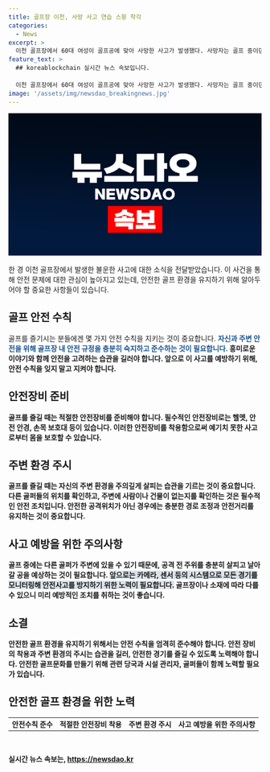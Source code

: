 ```yaml
---
title: 골프장 이천, 사망 사고 연습 스윙 착각
categories:
  - News
excerpt: >
  이천 골프장에서 60대 여성이 골프공에 맞아 사망한 사고가 발생했다. 사망자는 골프 중이던 친구의 공에 맞아 쓰러졌으며, 사고 원인은 연습 스윙으로 착각한 것으로 조사 중이다. 사고 경위를 확인하기 위해 목격자와 관계자들을 조사 중이며, CCTV는 없었다. 이 골프장에서는 지난달에도 카트 사고가 발생하여 경찰이 사고 경위를 조사 중에 있다.
feature_text: >
  ## koreablockchain 실시간 뉴스 속보입니다.

  이천 골프장에서 60대 여성이 골프공에 맞아 사망한 사고가 발생했다. 사망자는 골프 중이던 친구의 공에 맞아 쓰러졌으며, 사고 원인은 연습 스윙으로 착각한 것으로 조사 중이다. 사고 경위를 확인하기 위해 목격자와 관계자들을 조사 중이며, CCTV는 없었다. 이 골프장에서는 지난달에도 카트 사고가 발생하여 경찰이 사고 경위를 조사 중에 있다.
image: '/assets/img/newsdao_breakingnews.jpg'
---
```


<p><img src="/assets/img/newsdao_breakingnews.jpg" alt="koreablockchain 속보" /></p>

<p>한 경 이천 골프장에서 발생한 불운한 사고에 대한 소식을 전달받았습니다. 이 사건을 통해 안전 문제에 대한 관심이 높아지고 있는데, 안전한 골프 환경을 유지하기 위해 알아두어야 할 중요한 사항들이 있습니다.</p>

<h2 data-ke-size="size26">골프 안전 수칙</h2>

<p data-ke-size="size16">골프를 즐기시는 분들에겐 몇 가지 안전 수칙을 지키는 것이 중요합니다. <b><span style="color: #1a5490;">자신과 주변 안전을 위해 골프장 내 안전 규정을 충분히 숙지하고 준수하는 것이 필요합니다. </span><b>흥미로운 이야기와 함께 안전을 고려하는 습관을 길러야 합니다. 앞으로 이 사고를 예방하기 위해, 안전 수칙을 잊지 말고 지켜야 합니다.</p>

<h2 data-ke-size="size26">안전장비 준비</h2>

<p data-ke-size="size16">골프를 즐길 때는 적절한 안전장비를 준비해야 합니다. 필수적인 안전장비로는 <b>헬멧, 안전 안경, 손목 보호대</b> 등이 있습니다. 이러한 안전장비를 착용함으로써 예기치 못한 사고로부터 몸을 보호할 수 있습니다.</p>

<h2 data-ke-size="size26">주변 환경 주시</h2>

<p data-ke-size="size16">골프를 즐길 때는 자신의 주변 환경을 주의깊게 살피는 습관을 기르는 것이 중요합니다. <b>다른 골퍼들의 위치를 확인하고, 주변에 사람이나 건물이 없는지를 확인하는 것은 필수적인 안전 조치입니다.</b> 안전한 공격위치가 아닌 경우에는 충분한 경로 조정과 안전거리를 유지하는 것이 중요합니다.</p>

<h2 data-ke-size="size26">사고 예방을 위한 주의사항</h2>

<p data-ke-size="size16">골프 중에는 다른 골퍼가 주변에 있을 수 있기 때문에, 공격 전 주위를 충분히 살피고 날아갈 공을 예상하는 것이 필요합니다. <b><span style="background-color: #21538527;">앞으로는 카메라, 센서 등의 시스템으로 모든 경기를 모니터링해 안전사고를 방지하기 위한 노력이 필요합니다.</span></b> 골프장이나 소재에 따라 다를 수 있으니 미리 예방적인 조치를 취하는 것이 좋습니다.</p>

<h2 data-ke-size="size26">소결</h2>

<p data-ke-size="size16">안전한 골프 환경을 유지하기 위해서는 안전 수칙을 엄격히 준수해야 합니다. 안전 장비의 착용과 주변 환경의 주시는 습관을 길러, 안전한 경기를 즐길 수 있도록 노력해야 합니다. 안전한 골프문화를 만들기 위해 관련 당국과 시설 관리자, 골퍼들이 함께 노력할 필요가 있습니다.</p>

<h2 data-ke-size="size26"><b>안전한</b> 골프 환경을 위한 노력</h2>

<table>
    <tbody>
        <tr>
            <td style="text-align: center; height: 17px;"><b>안전수칙 준수</b></td>
            <td style="text-align: center; height: 17px;"><b>적절한 안전장비 착용</b></td>
            <td style="text-align: center; height: 17px;"><b>주변 환경 주시</b></td>
            <td style="text-align: center; height: 17px;"><b>사고 예방을 위한 주의사항</b></td>
        </tr>
    </tbody>
</table>

<p data-ke-size="size16">&nbsp;</p>
실시간 뉴스 속보는, <a href="https://newsdao.kr" rel="dofollow">https://newsdao.kr</a>


